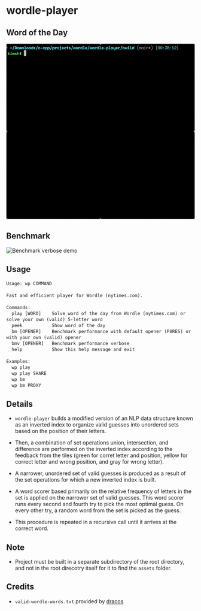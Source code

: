# wordle-player

## Word of the Day

![Word of the day demo](assets/play.gif)

## Benchmark

![Benchmark verbose demo](assets/bmv.gif)

## Usage
```
Usage: wp COMMAND

Fast and efficient player for Wordle (nytimes.com).

Commands:
  play [WORD]    Solve word of the day from Wordle (nytimes.com) or solve your own (valid) 5-letter word
  peek           Show word of the day
  bm [OPENER]    Benchmark performance with default opener (PARES) or with your own (valid) opener
  bmv [OPENER]   Benchmark performance verbose
  help           Show this help message and exit

Examples:
  wp play
  wp play SHARE
  wp bm
  wp bm PROXY
  ```

## Details

* `wordle-player` builds a modified version of an NLP data structure known as an
inverted index to organize valid guesses into unordered sets based on the
position of their letters.

* Then, a combination of set operations union, intersection, and difference are
performed on the inverted index according to the feedback from the tiles (green
for corret letter and position, yellow for correct letter and wrong position,
and gray for wrong letter).

* A narrower, unordered set of valid guesses is produced as a result of the set
operations for which a new inverted index is built.

* A word scorer based primarily on the relative frequency of letters in the set is applied on
the narrower set of valid guesses. This word scorer runs every second and fourth try to pick the most
optimal guess. On every other try, a random word from the set is picked as the guess.

* This procedure is repeated in a recursive call until it arrives at the
correct word.

## Note

* Project must be built in a separate subdirectory of the root directory, and
not in the root direcotry itself for it to find the `assets` folder.

## Credits

* `valid-wordle-words.txt` provided by [dracos](https://gist.github.com/dracos/dd0668f281e685bad51479e5acaadb93)
